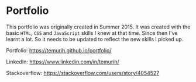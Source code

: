 # Portfolio

This portfolio was originally created in Summer 2015. It was created with the basic `HTML`, `CSS` and `JavaScript` skills I knew at that time. Since then I've learnt a lot. So it needs to be updated to reflect the new skills I picked up.

Portfolio: https://temurih.github.io/portfolio/

LinkedIn: https://www.linkedin.com/in/temurih/

Stackoverflow: https://stackoverflow.com/users/story/4054527
